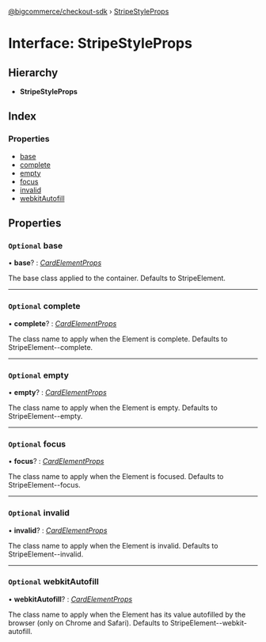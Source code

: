 [@bigcommerce/checkout-sdk](../README.md) › [StripeStyleProps](stripestyleprops.md)

# Interface: StripeStyleProps

## Hierarchy

* **StripeStyleProps**

## Index

### Properties

* [base](stripestyleprops.md#optional-base)
* [complete](stripestyleprops.md#optional-complete)
* [empty](stripestyleprops.md#optional-empty)
* [focus](stripestyleprops.md#optional-focus)
* [invalid](stripestyleprops.md#optional-invalid)
* [webkitAutofill](stripestyleprops.md#optional-webkitautofill)

## Properties

### `Optional` base

• **base**? : *[CardElementProps](cardelementprops.md)*

The base class applied to the container.
Defaults to StripeElement.

___

### `Optional` complete

• **complete**? : *[CardElementProps](cardelementprops.md)*

The class name to apply when the Element is complete.
Defaults to StripeElement--complete.

___

### `Optional` empty

• **empty**? : *[CardElementProps](cardelementprops.md)*

The class name to apply when the Element is empty.
Defaults to StripeElement--empty.

___

### `Optional` focus

• **focus**? : *[CardElementProps](cardelementprops.md)*

The class name to apply when the Element is focused.
Defaults to StripeElement--focus.

___

### `Optional` invalid

• **invalid**? : *[CardElementProps](cardelementprops.md)*

The class name to apply when the Element is invalid.
Defaults to StripeElement--invalid.

___

### `Optional` webkitAutofill

• **webkitAutofill**? : *[CardElementProps](cardelementprops.md)*

The class name to apply when the Element has its value
autofilled by the browser (only on Chrome and Safari).
Defaults to StripeElement--webkit-autofill.
